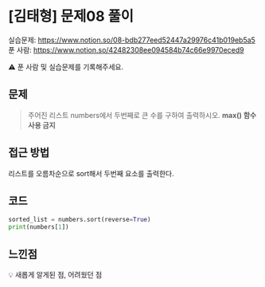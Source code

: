 # [김태형] 문제08 풀이

실습문제: https://www.notion.so/08-bdb277eed52447a29976c41b019eb5a5
푼 사람: https://www.notion.so/42482308ee094584b74c66e9970eced9

<aside>
⚠️ 푼 사람 및 실습문제를 기록해주세요.

</aside>

## 문제

> 주어진 리스트 numbers에서 두번째로 큰 수를 구하여 출력하시오.
**max() 함수 사용 금지**
> 

## 접근 방법

리스트를 오름차순으로 sort해서 두번째 요소를 출력한다.

## 코드

```python
sorted_list = numbers.sort(reverse=True)
print(numbers[1])
```

## 느낀점

<aside>
💡 새롭게 알게된 점, 어려웠던 점

</aside>